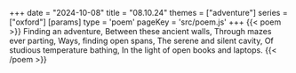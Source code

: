 +++
date = "2024-10-08"
title = "08.10.24"
themes = ["adventure"]
series = ["oxford"]
[params]
  type = 'poem'
  pageKey = 'src/poem.js'
+++
{{< poem >}}
Finding an adventure,
Between these ancient walls,
Through mazes ever parting,
Ways, finding open spans,
The serene and silent cavity,
Of studious temperature bathing,
In the light of open books and laptops.
{{< /poem >}}